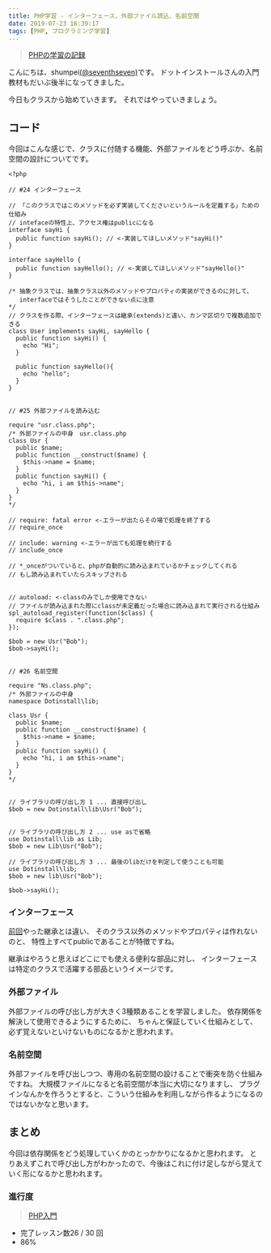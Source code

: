 ```yaml
---
title: PHP学習 - インターフェース、外部ファイル読込、名前空間
date: 2019-07-23 16:39:17
tags: [PHP, プログラミング学習]
---
```


> [PHPの学習の記録](/tags/PHP/)

こんにちは、shumpei[(@seventhseven)](https://twitter.com/seventhseven)です。
ドットインストールさんの入門教材もだいぶ後半になってきました。

今日もクラスから始めていきます。
それではやっていきましょう。

<!-- toc -->

## コード

今回はこんな感じで、クラスに付随する機能、外部ファイルをどう呼ぶか、名前空間の設計についてです。

```
<?php

// #24 インターフェース

// 「このクラスではこのメソッドを必ず実装してくださいというルールを定義する」ための仕組み
// intefaceの特性上、アクセス権はpublicになる
interface sayHi {
  public function sayHi(); // <-実装してほしいメソッド"sayHi()"
}

interface sayHello {
  public function sayHello(); // <-実装してほしいメソッド"sayHello()"
}

/* 抽象クラスでは、抽象クラス以外のメソッドやプロパティの実装ができるのに対して、
   interfaceではそうしたことができない点に注意
*/
// クラスを作る際、インターフェースは継承(extends)と違い、カンマ区切りで複数追加できる
class User implements sayHi, sayHello {
  public function sayHi() {
    echo "Hi";
  }

  public function sayHello(){
    echo "hello";
  }
}


// #25 外部ファイルを読み込む

require "usr.class.php";
/* 外部ファイルの中身　usr.class.php
class Usr {
  public $name;
  public function __construct($name) {
    $this->name = $name;
  }
  public function sayHi() {
    echo "hi, i am $this->name";
  }
}
*/

// require: fatal error <-エラーが出たらその場で処理を終了する
// require_once

// include: warning <-エラーが出ても処理を続行する
// include_once

// *_onceがついていると、phpが自動的に読み込まれているかチェックしてくれる
// もし読み込まれていたらスキップされる


// autoload: <-classのみでしか使用できない
// ファイルが読み込まれた際にclassが未定義だった場合に読み込まれて実行される仕組み
spl_autoload_register(function($class) {
  require $class . ".class.php";
});

$bob = new Usr("Bob");
$bob->sayHi();


// #26 名前空間

require "Ns.class.php";
/* 外部ファイルの中身
namespace Dotinstall\lib;

class Usr {
  public $name;
  public function __construct($name) {
    $this->name = $name;
  }
  public function sayHi() {
    echo "hi, i am $this->name";
  }
}
*/


// ライブラリの呼び出し方 1 ... 直接呼び出し
$bob = new Dotinstall\lib\Usr("Bob");


// ライブラリの呼び出し方 2 ... use asで省略
use Dotinstall\lib as Lib;
$bob = new Lib\Usr("Bob");

// ライブラリの呼び出し方 3 ... 最後のlibだけを判定して使うことも可能
use Dotinstall\lib;
$bob = new lib\Usr("Bob");

$bob->sayHi();
```

### インターフェース
[前回](https://www.mb-js.tokyo/2019/07/22/class-access-static-abstract/)やった継承とは違い、
そのクラス以外のメソッドやプロパティは作れないのと、
特性上すべてpublicであることが特徴ですね。

継承はやろうと思えばどこにでも使える便利な部品に対し、
インターフェースは特定のクラスで活躍する部品というイメージです。


### 外部ファイル
外部ファイルの呼び出し方が大きく3種類あることを学習しました。
依存関係を解決して使用できるようにするために、
ちゃんと保証していく仕組みとして、必ず覚えないといけないものになるかと思われます。


### 名前空間
外部ファイルを呼び出しつつ、専用の名前空間の設けることで衝突を防ぐ仕組みですね。
大規模ファイルになると名前空間が本当に大切になりますし、
プラグインなんかを作ろうとすると、こういう仕組みを利用しながら作るようになるのではないかなと思います。


## まとめ
今回は依存関係をどう処理していくかのとっかかりになるかと思われます。
とりあえずこれで呼び出し方がわかったので、今後はこれに付け足しながら覚えていく形になるかと思われます。

### 進行度

> [PHP入門](https://dotinstall.com/lessons/basic_php_v2)
  - 完了レッスン数26 / 30 回
  - 86%
